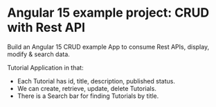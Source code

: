 # Angular 15 example project: CRUD with Rest API

Build an Angular 15 CRUD example App to consume Rest APIs, display, modify & search data.

Tutorial Application in that:
- Each Tutorial has id, title, description, published status.
- We can create, retrieve, update, delete Tutorials.
- There is a Search bar for finding Tutorials by title.
